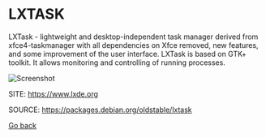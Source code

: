 # LXTASK

 LXTask - lightweight and desktop-independent task manager derived 
 from xfce4-taskmanager with all dependencies on Xfce removed, new 
 features, and some improvement of the user interface. 
  LXTask is based on GTK+ toolkit. It allows monitoring and 
 controlling of running processes. 
 
 ![Screenshot](https://screenshots.debian.net/shrine/screenshot/8609/simage/large-f66620ce6cb267b76b6f2e41f84735c7.png)
 
 SITE: https://www.lxde.org

 SOURCE: https://packages.debian.org/oldstable/lxtask

 [Go back](https://portable-linux-apps.github.io/apps.html)
